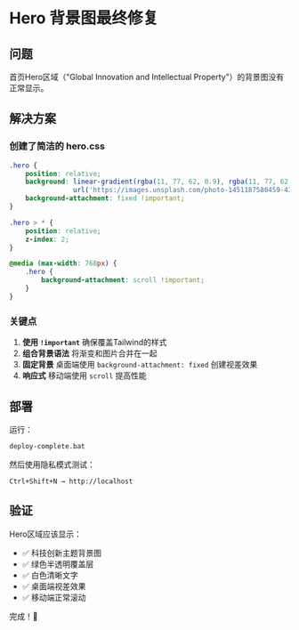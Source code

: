 # Hero 背景图最终修复

## 问题
首页Hero区域（"Global Innovation and Intellectual Property"）的背景图没有正常显示。

## 解决方案

### 创建了简洁的 hero.css

```css
.hero {
    position: relative;
    background: linear-gradient(rgba(11, 77, 62, 0.9), rgba(11, 77, 62, 0.8)), 
                url('https://images.unsplash.com/photo-1451187580459-43490279c0fa?w=1920&h=1080&fit=crop&q=80') no-repeat center center/cover !important;
    background-attachment: fixed !important;
}

.hero > * {
    position: relative;
    z-index: 2;
}

@media (max-width: 768px) {
    .hero {
        background-attachment: scroll !important;
    }
}
```

### 关键点

1. **使用 `!important`** 确保覆盖Tailwind的样式
2. **组合背景语法** 将渐变和图片合并在一起
3. **固定背景** 桌面端使用 `background-attachment: fixed` 创建视差效果
4. **响应式** 移动端使用 `scroll` 提高性能

## 部署

运行：
```bash
deploy-complete.bat
```

然后使用隐私模式测试：
```
Ctrl+Shift+N → http://localhost
```

## 验证

Hero区域应该显示：
- ✅ 科技创新主题背景图
- ✅ 绿色半透明覆盖层
- ✅ 白色清晰文字
- ✅ 桌面端视差效果
- ✅ 移动端正常滚动

完成！🎉
